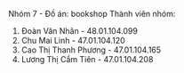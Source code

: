 Nhóm 7 - Đồ án: bookshop
Thành viên nhóm: 
1. Đoàn Văn Nhân - 48.01.104.099
2. Chu Mai Linh - 47.01.104.120
3. Cao Thị Thanh Phương - 47.01.104.165
4. Lương Thị Cẩm Tiên - 47.01.104.208

